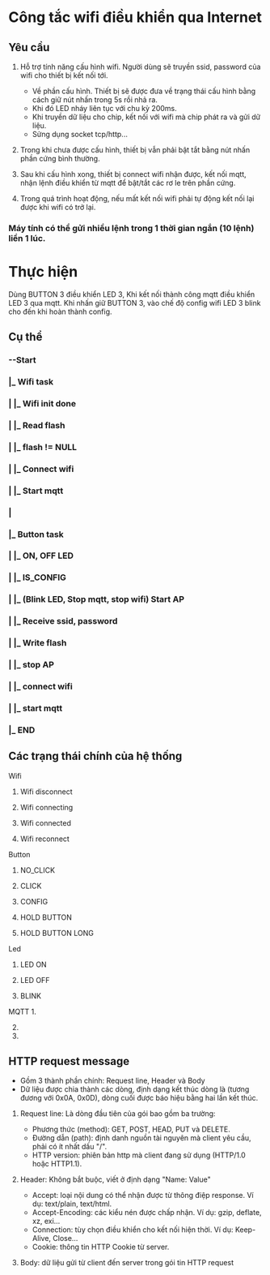 # Công tắc wifi điều khiển qua Internet

## Yêu cầu

1. Hỗ trợ tính năng cấu hình wifi. Người dùng sẽ truyền ssid, password của wifi cho thiết bị kết nối tới.
    - Về phần cấu hình. Thiết bị sẽ được đưa về trạng thái cấu hình bằng cách giữ nút nhấn trong 5s rồi nhả ra.
    - Khi đó LED nháy liên tục với chu kỳ 200ms.
    - Khi truyền dữ liệu cho chip, kết nối với wifi mà chip phát ra và gửi dữ liệu.
    - Sửng dụng socket tcp/http...

2. Trong khi chưa được cấu hình, thiết bị vẫn phải bật tắt bằng nút nhấn phần cứng bình thường.

3. Sau khi cấu hình xong, thiết bị connect wifi nhận được, kết nối mqtt, nhận lệnh điều khiển từ mqtt để bật/tắt các rơ le trên phần cứng.

4. Trong quá trình hoạt động, nếu mất kết nối wifi phải tự động kết nối lại được khi wifi có trở lại.


### Máy tính có thể gửi nhiều lệnh trong 1 thời gian ngắn (10 lệnh) liền 1 lúc.

# Thực hiện
Dùng BUTTON 3 điều khiển LED 3, Khi kết nối thành công mqtt điều khiển LED 3 qua mqtt. Khi nhấn giữ BUTTON 3, vào chế độ config wifi LED 3 blink cho đến khi hoàn thành config.

## Cụ thể

### --Start
###     |_ Wifi task
###     |   |_ Wifi init done
###     |       |_ Read flash
###     |           |_ flash != NULL
###     |               |_ Connect wifi
###     |               |_ Start mqtt
###     |
###     |_ Button task
###     |   |_ ON, OFF LED
###     |   |_ IS_CONFIG
###     |       |_ (Blink LED, Stop mqtt, stop wifi) Start AP
###     |           |_ Receive ssid, password
###     |               |_ Write flash
###     |               |_ stop AP
###     |               |_ connect wifi
###     |               |_ start mqtt
###     |_ END

## Các trạng thái chính của hệ thống

Wifi
1. Wifi disconnect

2. Wifi connecting

3. Wifi connected

4. Wifi reconnect

Button

1. NO_CLICK

2. CLICK

3. CONFIG

4. HOLD BUTTON

5. HOLD BUTTON LONG

Led
1. LED ON

2. LED OFF

3. BLINK

MQTT
1. 

2. 

3. 

## HTTP request message

- Gồm 3 thành phần chính: Request line, Header và Body
- Dữ liệu được chia thành các dòng, định dạng kết thúc dòng là <CR><LF> (tương đương với 0x0A, 0x0D), dòng cuối được báo hiệu bằng hai lần kết thúc.

1. Request line: Là dòng đầu tiên của gói bao gồm ba trường:
    - Phương thức (method): GET, POST, HEAD, PUT và DELETE.
    - Đường dẫn (path): định danh nguồn tài nguyên mà client yêu cầu, phải có ít nhất dấu "/".
    - HTTP version: phiên bản http mà client đang sử dụng (HTTP/1.0 hoặc HTTP1.1).

2. Header: Không bắt buộc, viết ở định dạng "Name: Value"
    - Accept: loại nội dung có thể nhận được từ thông điệp response. Ví dụ: text/plain, text/html.
    - Accept-Encoding: các kiểu nén được chấp nhận. Ví dụ: gzip, deflate, xz, exi…
    - Connection: tùy chọn điều khiển cho kết nối hiện thời. Ví dụ: Keep-Alive, Close…
    - Cookie: thông tin HTTP Cookie từ server.

3. Body: dữ liệu gửi từ client đến server trong gói tin HTTP request



